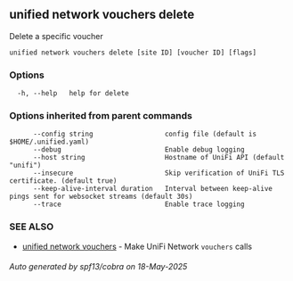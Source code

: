 ## unified network vouchers delete

Delete a specific voucher

```
unified network vouchers delete [site ID] [voucher ID] [flags]
```

### Options

```
  -h, --help   help for delete
```

### Options inherited from parent commands

```
      --config string                  config file (default is $HOME/.unified.yaml)
      --debug                          Enable debug logging
      --host string                    Hostname of UniFi API (default "unifi")
      --insecure                       Skip verification of UniFi TLS certificate. (default true)
      --keep-alive-interval duration   Interval between keep-alive pings sent for websocket streams (default 30s)
      --trace                          Enable trace logging
```

### SEE ALSO

* [unified network vouchers](unified_network_vouchers.md)	 - Make UniFi Network `vouchers` calls

###### Auto generated by spf13/cobra on 18-May-2025
